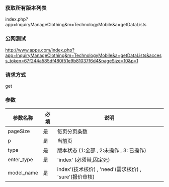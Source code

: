 ### **获取所有版本列表**
index.php?app=InquiryManageClothing&m=TechnologyMobile&a=getDataLists

### **公网测试**
http://www.apps.com/index.php?app=InquiryManageClothing&m=TechnologyMobile&a=getDataLists&access_token=67f244a585df480f51e9b81037f6d4&pageSize=10&p=1

### **请求方式**
get


### **参数**
| 参数名称  |必填|     说明      |
|------|-----|------|
| pageSize| 是 |   每页分页条数|
| p     | 是 |   当前页   |
| type| 是 |   版本状态 (1:全部 , 2:未操作 , 3: 已操作)  |
| enter_type| 是 |   'index' (必须带,固定死) |
| model_name     | 是 |   index'(技术核价) , 'need'(需求核价) , 'sure'(报价审核) |

